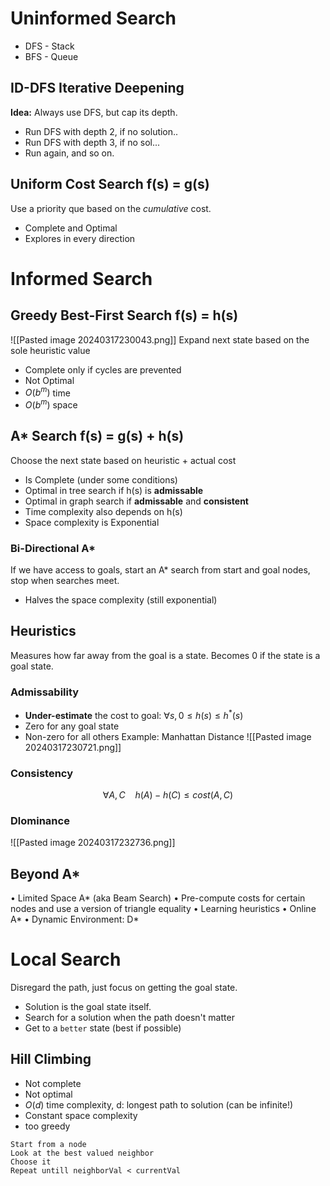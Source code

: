 # Uninformed Search
- DFS - Stack
- BFS - Queue

## ID-DFS Iterative Deepening
**Idea:** Always use DFS, but cap its depth.
- Run DFS with depth 2, if no solution..
- Run DFS with depth 3, if no sol...
- Run again, and so on.

## Uniform Cost Search f(s) = g(s)
Use a priority que based on the *cumulative* cost.
- Complete and Optimal
- Explores in every direction


# Informed Search
## Greedy Best-First Search f(s) = h(s)
![[Pasted image 20240317230043.png]]
Expand next state based on the sole heuristic value
- Complete only if cycles are prevented
- Not Optimal
- $O(b^m)$ time
- $O(b^m)$ space
## A* Search f(s) = g(s) + h(s)
Choose the next state based on heuristic + actual cost

- Is Complete (under some conditions)
- Optimal in tree search if h(s) is **admissable**
- Optimal in graph search if **admissable** and **consistent**
- Time complexity also depends on h(s)
- Space complexity is Exponential

### Bi-Directional A*
If we have access to goals, start an A* search from start and goal nodes, stop when searches meet.
- Halves the space complexity (still exponential)
## Heuristics
Measures how far away from the goal is a state.
Becomes 0 if the state is a goal state.
### Admissability
- **Under-estimate** the cost to goal: $\forall s, 0 \le h(s) \le h^*(s)$ 
- Zero for any goal state
- Non-zero for all others
Example: Manhattan Distance
![[Pasted image 20240317230721.png]]
### Consistency
$$
\forall A, C \ \ \ \ h(A)-h(C) \le cost(A,C)
$$
### Dlominance
![[Pasted image 20240317232736.png]]
 
## Beyond A*
• Limited Space A* (aka Beam Search) 
• Pre-compute costs for certain nodes and use a version of triangle equality 
• Learning heuristics 
• Online A*
• Dynamic Environment: D*

# Local Search
Disregard the path, just focus on getting the goal state.
- Solution is the goal state itself.
- Search for a solution when the path doesn't matter
- Get to a `better` state (best if possible)

## Hill Climbing
- Not complete
- Not optimal
- $O(d)$ time complexity, d: longest path to solution (can be infinite!)
- Constant space complexity
- too greedy

```
Start from a node
Look at the best valued neighbor
Choose it
Repeat untill neighborVal < currentVal
```